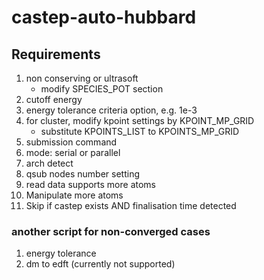 # castep-auto-hubbard

## Requirements

1. non conserving or ultrasoft
   - modify SPECIES_POT section
1. cutoff energy
1. energy tolerance criteria option, e.g. 1e-3
1. for cluster, modify kpoint settings by KPOINT_MP_GRID
   - substitute KPOINTS_LIST to KPOINTS_MP_GRID
1. submission command
1. mode: serial or parallel
1. arch detect
1. qsub nodes number setting
1. read data supports more atoms
1. Manipulate more atoms
1. Skip if castep exists AND finalisation time detected

### another script for non-converged cases

1. energy tolerance
2. dm to edft (currently not supported)

